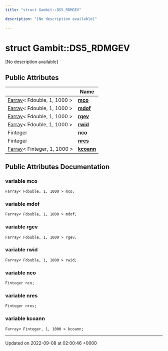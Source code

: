```yaml
---
title: "struct Gambit::DS5_RDMGEV"

description: "[No description available]"

---
```


# struct Gambit::DS5_RDMGEV



[No description available]

## Public Attributes

|                | Name           |
| -------------- | -------------- |
| [Farray](/documentation/code/classes/classgambit_1_1farray/)< Fdouble, 1, 1000 > | **[mco](/documentation/code/classes/structgambit_1_1ds5__rdmgev/#variable-gambitds5-rdmgev-mco)**  |
| [Farray](/documentation/code/classes/classgambit_1_1farray/)< Fdouble, 1, 1000 > | **[mdof](/documentation/code/classes/structgambit_1_1ds5__rdmgev/#variable-gambitds5-rdmgev-mdof)**  |
| [Farray](/documentation/code/classes/classgambit_1_1farray/)< Fdouble, 1, 1000 > | **[rgev](/documentation/code/classes/structgambit_1_1ds5__rdmgev/#variable-gambitds5-rdmgev-rgev)**  |
| [Farray](/documentation/code/classes/classgambit_1_1farray/)< Fdouble, 1, 1000 > | **[rwid](/documentation/code/classes/structgambit_1_1ds5__rdmgev/#variable-gambitds5-rdmgev-rwid)**  |
| Finteger | **[nco](/documentation/code/classes/structgambit_1_1ds5__rdmgev/#variable-gambitds5-rdmgev-nco)**  |
| Finteger | **[nres](/documentation/code/classes/structgambit_1_1ds5__rdmgev/#variable-gambitds5-rdmgev-nres)**  |
| [Farray](/documentation/code/classes/classgambit_1_1farray/)< Finteger, 1, 1000 > | **[kcoann](/documentation/code/classes/structgambit_1_1ds5__rdmgev/#variable-gambitds5-rdmgev-kcoann)**  |

## Public Attributes Documentation

### variable mco

```
Farray< Fdouble, 1, 1000 > mco;
```


### variable mdof

```
Farray< Fdouble, 1, 1000 > mdof;
```


### variable rgev

```
Farray< Fdouble, 1, 1000 > rgev;
```


### variable rwid

```
Farray< Fdouble, 1, 1000 > rwid;
```


### variable nco

```
Finteger nco;
```


### variable nres

```
Finteger nres;
```


### variable kcoann

```
Farray< Finteger, 1, 1000 > kcoann;
```


-------------------------------

Updated on 2022-09-08 at 02:00:46 +0000